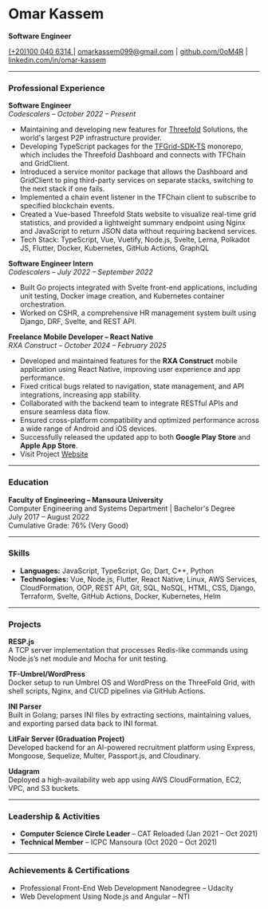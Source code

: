 # Omar Kassem  
**Software Engineer**

[ (+20)100 040 6314 ](tel:+201000406314) | <omarkassem099@gmail.com> | [github.com/0oM4R](https://github.com/0oM4R) | [linkedin.com/in/omar-kassem](https://www.linkedin.com/in/omar-kassem/)

---

### Professional Experience

**Software Engineer**  
*Codescalers – October 2022 – Present*

- Maintaining and developing new features for [Threefold](https://threefold.io/) Solutions, the world's largest P2P infrastructure provider.
- Developing TypeScript packages for the [TFGrid-SDK-TS](https://github.com/threefoldtech/tfgrid-sdk-ts) monorepo, which includes the Threefold Dashboard and connects with TFChain and GridClient.
- Introduced a service monitor package that allows the Dashboard and GridClient to ping third-party services on separate stacks, switching to the next stack if one fails.
- Implemented a chain event listener in the TFChain client to subscribe to specified blockchain events.
- Created a Vue-based Threefold Stats website to visualize real-time grid statistics, and provided a lightweight summary endpoint using Nginx and JavaScript to return JSON data without requiring backend services.
- Tech Stack: TypeScript, Vue, Vuetify, Node.js, Svelte, Lerna, Polkadot JS, Flutter, Docker, Kubernetes, GitHub Actions, GraphQL  

**Software Engineer Intern**  
*Codescalers – July 2022 – September 2022*

- Built Go projects integrated with Svelte front-end applications, including unit testing, Docker image creation, and Kubernetes container orchestration.
- Worked on CSHR, a comprehensive HR management system built using Django, DRF, Svelte, and REST API.

**Freelance Mobile Developer – React Native**  
*RXA Construct – October 2024 – February 2025*

- Developed and maintained features for the **RXA Construct** mobile application using React Native, improving user experience and app performance.
- Fixed critical bugs related to navigation, state management, and API integrations, increasing app stability.
- Collaborated with the backend team to integrate RESTful APIs and ensure seamless data flow.
- Ensured cross-platform compatibility and optimized performance across a wide range of Android and iOS devices.
- Successfully released the updated app to both **Google Play Store** and **Apple App Store**.
- Visit Project [Website](https://www.rxaconstruct.com)

---

### Education  

**Faculty of Engineering – Mansoura University**  
Computer Engineering and Systems Department | Bachelor's Degree  
July 2017 – August 2022  
Cumulative Grade: 76% (Very Good)

---

### Skills  

- **Languages:** JavaScript, TypeScript, Go, Dart, C++, Python
- **Technologies:** Vue, Node.js, Flutter, React Native, Linux, AWS Services, CloudFormation, OOP, REST API, Git, SQL, NoSQL, HTML, CSS, Django, Terraform, Svelte, GitHub Actions, Docker, Kubernetes, Helm  

---

### Projects  

**RESP.js**  
A TCP server implementation that processes Redis-like commands using Node.js’s net module and Mocha for unit testing.  

**TF-Umbrel/WordPress**  
Docker setup to run Umbrel OS and WordPress on the ThreeFold Grid, with shell scripts, Nginx, and CI/CD pipelines via GitHub Actions.  

**INI Parser**  
Built in Golang; parses INI files by extracting sections, maintaining values, and exporting parsed data back to INI format.  

**LitFair Server (Graduation Project)**  
Developed backend for an AI-powered recruitment platform using Express, Mongoose, Sequelize, Multer, Passport.js, and Cloudinary.  

**Udagram**  
Deployed a high-availability web app using AWS CloudFormation, EC2, VPC, and S3 buckets.

---

### Leadership & Activities

- **Computer Science Circle Leader** – CAT Reloaded (Jan 2021 – Oct 2021)
- **Technical Member** – ICPC Mansoura (Oct 2020 – Oct 2021)

---

### Achievements & Certifications

- Professional Front-End Web Development Nanodegree – Udacity
- Web Development Using Node.js and Angular – NTI
